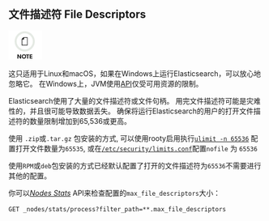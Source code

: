 ## 文件描述符 File Descriptors

![Note](images/icons/note.png)

这只适用于Linux和macOS，如果在Windows上运行Elasticsearch，可以放心地忽略它。 在Windows上，JVM使用[API](https://msdn.microsoft.com/en-us/library/windows/desktop/aa363858v=vs.85.aspx)仅受可用资源的限制。


Elasticsearch使用了大量的文件描述符或文件句柄。 用完文件描述符可能是灾难性的，并且很可能导致数据丢失。 确保将运行Elasticsearch的用户的打开文件描述符的数量限制增加到65,536或更高。


使用 `.zip`或`.tar.gz` 包安装的方式, 可以使用rooty启用执行[`ulimit -n 65536`](setting-system-settings.html#ulimit) 配置打开文件数量为`65535`, 或在[`/etc/security/limits.conf`](setting-system-settings.html#limits.conf)配置`nofile` 为 `65536`

使用`RPM`或`deb`包安装的方式已经默认配置了打开的文件描述符为`65536`不需要进行其他的配置。

你可以[_Nodes Stats_](cluster-nodes-stats.html) API来检查配置的`max_file_descriptors`大小：
    
    GET _nodes/stats/process?filter_path=**.max_file_descriptors
